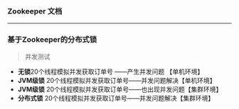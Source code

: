 ### Zookeeper 文档

---



### 基于Zookeeper的分布式锁

> 并发测试

- **无锁**20个线程模拟并发获取订单号 ——产生并发问题 【单机环境】
- **JVM级锁** 20个线程模拟并发获取订单号——并发问题解决【单机环境】
- **JVM级锁** 20个线程模拟并发获取订单号——也出现并发问题【集群环境】
- **分布式锁** 20个线程模拟并发获取订单号——并发问题解决【集群环境】

